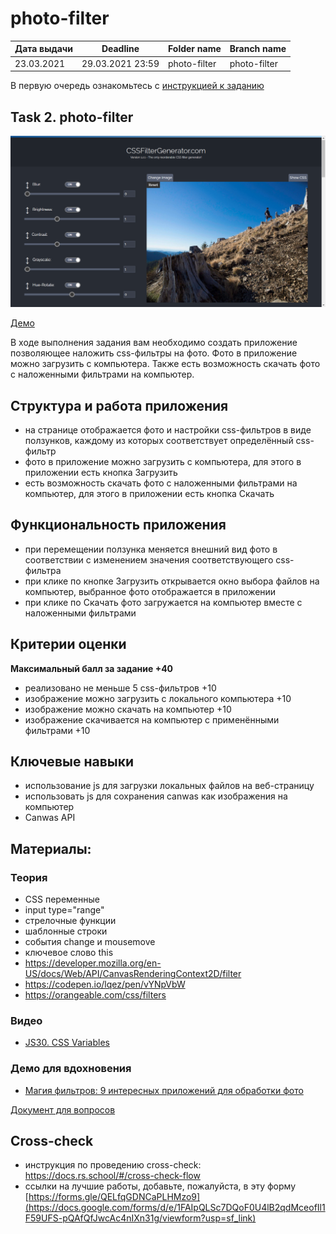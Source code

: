 # photo-filter

| Дата выдачи | Deadline         | Folder name   | Branch name   |
| ------------| ---------------- | ------------- | ------------- |
| 23.03.2021  | 29.03.2021 23:59 | photo-filter  | photo-filter  |

В первую очередь ознакомьтесь с [инструкцией к заданию](tasks/js-projects.md) 

## Task 2. photo-filter

![screenshot](images/photo-filter.png)

[Демо](https://www.cssfiltergenerator.com/)

В ходе выполнения задания вам необходимо создать приложение позволяющее наложить css-фильтры на фото. Фото в приложение можно загрузить с компьютера. Также есть возможность скачать фото с наложенными фильтрами на компьютер. 

## Структура и работа приложения
- на странице отображается фото и настройки css-фильтров в виде ползунков, каждому из которых соответствует определённый css-фильтр
- фото в приложение можно загрузить с компьютера, для этого в приложении есть кнопка Загрузить
- есть возможность скачать фото с наложенными фильтрами на компьютер, для этого в приложении есть кнопка Скачать

## Функциональность приложения
- при перемещении ползунка меняется внешний вид фото в соответствии с изменением значения соответствующего css-фильтра
- при клике по кнопке Загрузить открывается окно выбора файлов на компьютер, выбранное фото отображается в приложении
- при клике по Скачать фото загружается на компьютер вместе с наложенными фильтрами

## Критерии оценки

**Максимальный балл за задание +40**
- реализовано не меньше 5 css-фильтров +10
- изображение можно загрузить с локального компьютера +10
- изображение можно скачать на компьютер +10
- изображение скачивается на компьютер с применёнными фильтрами +10

## Ключевые навыки
- использование js для загрузки локальных файлов на веб-страницу
- использовать js для сохранения сanwas как изображения на компьютер
- Canwas API


## Материалы:

### Теория
- CSS переменные
- input type="range"
- стрелочные функции
- шаблонные строки
- события change и mousemove
- ключевое слово this
- https://developer.mozilla.org/en-US/docs/Web/API/CanvasRenderingContext2D/filter
- https://codepen.io/lqez/pen/vYNpVbW
- https://orangeable.com/css/filters

### Видео
- [JS30. CSS Variables](https://youtu.be/AHLNzv13c2I)

### Демо для вдохновения
- [Магия фильтров: 9 интересных приложений для обработки фото](https://asn24.ru/sova/community/magiya-filtrov-9-interesnykh-prilozheniy-dlya-obrabotki-foto-v-instagram/)

[Документ для вопросов](https://docs.google.com/spreadsheets/d/1dMDLBC4-1XPaVMehZB6DqetToXZhq4x0PiZtj-jvLRc/edit#gid=487334651)

## Cross-check
- инструкция по проведению cross-check: https://docs.rs.school/#/cross-check-flow
- ссылки на лучшие работы, добавьте, пожалуйста, в эту форму [https://forms.gle/QELfqGDNCaPLHMzo9](https://docs.google.com/forms/d/e/1FAIpQLSc7DQoF0U4lB2qdMceofIl1F59UFS-pQAfQfJwcAc4nIXn31g/viewform?usp=sf_link)